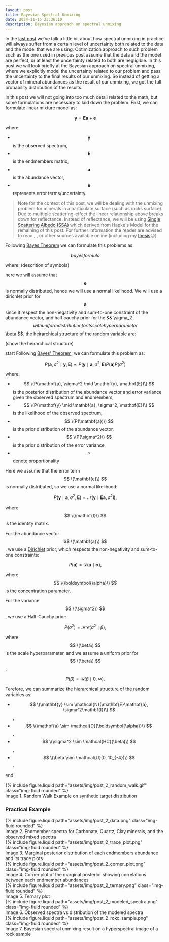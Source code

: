 ```yaml
---
layout: post
title: Bayesian Spectral Unmixing
date: 2024-11-15 23:36:10
description: Bayesian approach on spectral unmixing
---
```


In the [last post](https://nasirlukman.github.io/blog/2024/distance/) we've talk a little bit about how spectral unmixing in practice will always suffer from a certain level of uncertainty both related to the data and the model that we are using. Optimization approach to such problem such as the one used in previous post assume that the data and the model are perfect, or at least the uncertainty related to both are negligible. In this post we will look briefly at the Bayesian approach on spectral unmixing, where we explicitly model the uncertainty related to our problem and pass the uncertainty to the final results of our unmixing. So instead of getting a vector of mineral abundances as the result of our unmixing, we got the full probability distribution of the results. 

In this post we will not going into too much detail related to the math, but some formulations are necessary to laid down the problem. First, we can formulate linear mixture model as:

$$ \mathbf{y} = \mathbf{E} \mathbf{a} + \mathbf{e} $$

where:
- $$ \mathbf{y} $$ is the observed spectrum,
- $$ \mathbf{E} $$ is the endmembers matrix,
- $$ \mathbf{a} $$ is the abundance vector,
- $$ \mathbf{e} $$ represents error terms/uncertainty.

> Note for the context of this post, we will be dealing with the unmixing problem for minerals in a particulate surface (such as rocks surface). Due to multtiple scattering-effect the linear relationship above breaks down for reflectance. Instead of reflectance, we will be using [Single Scattering Albedo (SSA)](https://en.wikipedia.org/wiki/Single-scattering_albedo) which derived from Hapke's Model for the remaining of this post. For further information the reader are advised to read [](), [](), or other sources available online (including my [thesis](https://www.google.com/url?sa=t&source=web&rct=j&opi=89978449&url=http://essay.utwente.nl/101556/1/Lukman_MA_ITC.pdf&ved=2ahUKEwjqlY-m8faJAxUdw6ACHRUJKj0QFnoECBkQAQ&usg=AOvVaw3Tbo1LEGrTchQ7edNZoxGt)😉)

Following [Bayes Theorem](https://en.wikipedia.org/wiki/Bayes%27_theorem) we can formulate this problems as:

$$ bayes formula $$

where:
(descrition of symbols)

here we will assume that $$ \mathbf{e} $$ is normally distributed, hence we will use a normal likelihood. We will use a dirichlet prior for $$ \mathbf{a} $$ since it respect the non-negativity and sum-to-one constraint of the abundance vector, and half cauchy prior for the  && \sigma_2 $$ with uniform distribution for its scale hyperparameter $$ \beta $$. the heirarchical structure of the random variable are:

(show the heirarchical structure)

start
Following [Bayes' Theorem](https://en.wikipedia.org/wiki/Bayes%27_theorem), we can formulate this problem as:

$$
P(\mathbf{a}, \sigma^2 \mid \mathbf{y}, \mathbf{E}) \propto P(\mathbf{y} \mid \mathbf{a}, \sigma^2, \mathbf{E}) P(\mathbf{a}) P(\sigma^2)
$$

where:
- $$ \(P(\mathbf{a}, \sigma^2 \mid \mathbf{y}, \mathbf{E})\) $$ is the posterior distribution of the abundance vector and error variance given the observed spectrum and endmembers,
- $$ \(P(\mathbf{y} \mid \mathbf{a}, \sigma^2, \mathbf{E})\) $$ is the likelihood of the observed spectrum,
- $$ \(P(\mathbf{a})\) $$ is the prior distribution of the abundance vector,
- $$ \(P(\sigma^2)\) $$ is the prior distribution of the error variance,
- $$ \propto $$ denote proportionality

Here we assume that the error term $$ \(\mathbf{e}\) $$ is normally distributed, so we use a normal likelihood:

$$
P(\mathbf{y} \mid \mathbf{a}, \sigma^2, \mathbf{E}) = \mathcal{N}(\mathbf{y} \mid \mathbf{E}\mathbf{a}, \sigma^2\mathbf{I}),
$$

where $$ \(\mathbf{I}\) $$ is the identity matrix. 

For the abundance vector $$ \(\mathbf{a}\) $$, we use a [Dirichlet](https://en.wikipedia.org/wiki/Dirichlet_distribution) prior, which respects the non-negativity and sum-to-one constraints:

$$
P(\mathbf{a}) = \mathcal{D}(\mathbf{a} \mid \boldsymbol{\alpha}),
$$

where $$ \(\boldsymbol{\alpha}\) $$ is the concentration parameter. 

For the variance $$ \(\sigma^2\) $$, we use a Half-Cauchy prior:

$$
P(\sigma^2) = \mathcal{HC}(\sigma^2 \mid \beta),
$$

where $$ \(\beta\) $$ is the scale hyperparameter, and we assume a uniform prior for $$ \(\beta\) $$:

$$
P(\beta) = \mathcal{U}(\beta \mid 0, \infty).
$$

Terefore, we can summarize the hierarchical structure of the random variables as:

- $$ \(\mathbf{y} \sim \mathcal{N}(\mathbf{E}\mathbf{a}, \sigma^2\mathbf{I})\) $$,
- $$ \(\mathbf{a} \sim \mathcal{D}(\boldsymbol{\alpha})\) $$,
- $$ \(\sigma^2 \sim \mathcal{HC}(\beta)\) $$,
- $$ \(\beta \sim \mathcal{U}(0, 10_{-4})\) $$.

end



<div class="row mt-3">
    <div class="col-sm mt-3 mt-md-0">
        {% include figure.liquid path="assets/img/post_2_random_walk.gif" class="img-fluid rounded" %}
    </div>
</div>
<div class="caption">
    Image 1. Random Walk Example on synthetic target distribution
</div>

### Practical Example

<div class="row mt-3">
    <div class="col-sm mt-3 mt-md-0">
        {% include figure.liquid path="assets/img/post_2_data.png" class="img-fluid rounded" %}
    </div>
</div>
<div class="caption">
    Image 2. Endmember spectra for Carbonate, Quartz, Clay minerals, and the observed mixed spectra
</div>


<div class="row mt-3">
    <div class="col-sm mt-3 mt-md-0">
        {% include figure.liquid path="assets/img/post_2_trace_plot.png" class="img-fluid rounded" %}
    </div>
</div>
<div class="caption">
    Image 3. Marginal posterior distribution of each endmembers abundance and its trace plots
</div>

<div class="row mt-3">
    <div class="col-sm mt-3 mt-md-0">
        {% include figure.liquid path="assets/img/post_2_corner_plot.png" class="img-fluid rounded" %}
    </div>
</div>
<div class="caption">
    Image 4. Corner plot of the marginal posterior showing correlations between each endmember abundances
</div>

<div class="row mt-3">
    <div class="col-sm mt-3 mt-md-0">
        {% include figure.liquid path="assets/img/post_2_ternary.png" class="img-fluid rounded" %}
    </div>
</div>
<div class="caption">
    Image 5. Ternary plot 
</div>

<div class="row mt-3">
    <div class="col-sm mt-3 mt-md-0">
        {% include figure.liquid path="assets/img/post_2_modeled_spectra.png" class="img-fluid rounded" %}
    </div>
</div>
<div class="caption">
    Image 6. Observed spectra vs distribution of the modeled spectra 
</div>

<div class="row mt-3">
    <div class="col-sm mt-3 mt-md-0">
        {% include figure.liquid path="assets/img/post_2_rokc_sample.png" class="img-fluid rounded" %}
    </div>
</div>
<div class="caption">
    Image 7. Bayesian spectral unmixing result on a hyperspectral image of a rock sample
</div>